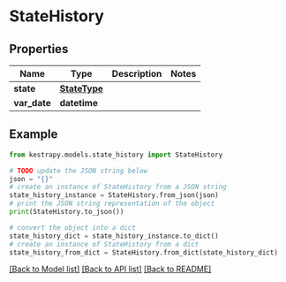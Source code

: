 # StateHistory


## Properties

Name | Type | Description | Notes
------------ | ------------- | ------------- | -------------
**state** | [**StateType**](StateType.md) |  | 
**var_date** | **datetime** |  | 

## Example

```python
from kestrapy.models.state_history import StateHistory

# TODO update the JSON string below
json = "{}"
# create an instance of StateHistory from a JSON string
state_history_instance = StateHistory.from_json(json)
# print the JSON string representation of the object
print(StateHistory.to_json())

# convert the object into a dict
state_history_dict = state_history_instance.to_dict()
# create an instance of StateHistory from a dict
state_history_from_dict = StateHistory.from_dict(state_history_dict)
```
[[Back to Model list]](../README.md#documentation-for-models) [[Back to API list]](../README.md#documentation-for-api-endpoints) [[Back to README]](../README.md)


